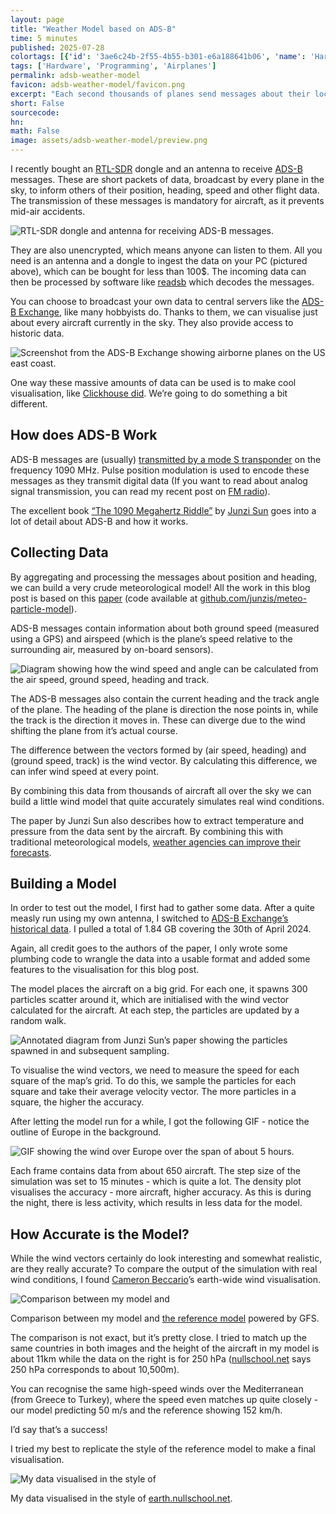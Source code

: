 ```yaml
---
layout: page
title: "Weather Model based on ADS-B"
time: 5 minutes
published: 2025-07-28
colortags: [{'id': '3ae6c24b-2f55-4b55-b301-e6a188641b06', 'name': 'Hardware', 'color': 'brown'}, {'id': '4d828319-e872-4062-beb9-f33802df07e8', 'name': 'Programming', 'color': 'gray'}, {'id': '0cfab4e1-efd5-4a79-8c8b-4bcf4f343208', 'name': 'Airplanes', 'color': 'purple'}]
tags: ['Hardware', 'Programming', 'Airplanes']
permalink: adsb-weather-model
favicon: adsb-weather-model/favicon.png
excerpt: "Each second thousands of planes send messages about their location and flight data - in ADS-B messages. These are intended to prevent mid-air collisions, but we can exploit the aggregated data to map out atmospheric conditions. By deriving the wind speed from the broadcast flight data, we can model wind speed and direction."
short: False
sourcecode:
hn:
math: False
image: assets/adsb-weather-model/preview.png
---
```


I recently bought an [RTL-SDR](https://kagi.com/search?q=rtl%20sdr) dongle and an antenna to receive [ADS-B](https://en.wikipedia.org/wiki/Automatic_Dependent_Surveillance%E2%80%93Broadcast) messages. These are short packets of data, broadcast by every plane in the sky, to inform others of their position, heading, speed and other flight data. The transmission of these messages is mandatory for aircraft, as it prevents mid-air accidents.

![RTL-SDR dongle and antenna for receiving ADS-B messages.](/assets/adsb-weather-model/e6b2f00e433f8f4645ff81252684f7c7.webp)

They are also unencrypted, which means anyone can listen to them. All you need is an antenna and a dongle to ingest the data on your PC (pictured above), which can be bought for less than 100$. The incoming data can then be processed by software like [readsb](https://github.com/wiedehopf/readsb) which decodes the messages.

You can choose to broadcast your own data to central servers like the [ADS-B Exchange](https://globe.adsbexchange.com/), like many hobbyists do. Thanks to them, we can visualise just about every aircraft currently in the sky. They also provide access to historic data.

![Screenshot from the ADS-B Exchange showing airborne planes on the US east coast.](/assets/adsb-weather-model/e022c10e7061ed48c64ffe8ce56ee1e8.webp)

One way these massive amounts of data can be used is to make cool visualisation, like [Clickhouse did](https://github.com/ClickHouse/adsb.exposed). We’re going to do something a bit different.

## How does ADS-B Work

ADS-B messages are (usually) [transmitted by a mode S transponder](https://aviation.stackexchange.com/questions/89700/whats-the-relation-between-ads-b-and-mode-s) on the frequency 1090 MHz. Pulse position modulation is used to encode these messages as they transmit digital data (If you want to read about analog signal transmission, you can read my recent post on [FM radio](https://obrhubr.org/fm-radio)).

The excellent book [“The 1090 Megahertz Riddle”](https://mode-s.org/1090mhz/) by [Junzi Sun](https://junzis.com/) goes into a lot of detail about ADS-B and how it works.

## Collecting Data

By aggregating and processing the messages about position and heading, we can build a very crude meteorological model! All the work in this blog post is based on this [paper](https://journals.plos.org/plosone/article/file?id=10.1371%2Fjournal.pone.0205029&type=printable) (code available at [github.com/junzis/meteo-particle-model](https://github.com/junzis/meteo-particle-model)).

ADS-B messages contain information about both ground speed (measured using a GPS) and airspeed (which is the plane’s speed relative to the surrounding air, measured by on-board sensors).

![Diagram showing how the wind speed and angle can be calculated from the air speed, ground speed, heading and track.](/assets/adsb-weather-model/a5e4dc769821c50e7e8d41397f1ac318.webp)

The ADS-B messages also contain the current heading and the track angle of the plane. The heading of the plane is direction the nose points in, while the track is the direction it moves in. These can diverge due to the wind shifting the plane from it’s actual course.

The difference between the vectors formed by (air speed, heading) and (ground speed, track) is the wind vector. By calculating this difference, we can infer wind speed at every point.

By combining this data from thousands of aircraft all over the sky we can build a little wind model that quite accurately simulates real wind conditions.

The paper by Junzi Sun also describes how to extract temperature and pressure from the data sent by the aircraft. By combining this with traditional meteorological models, [weather agencies can improve their forecasts](https://www.flightradar24.com/blog/b2b/flightradar24-and-met-office/).

## Building a Model

In order to test out the model, I first had to gather some data. After a quite measly run using my own antenna, I switched to [ADS-B Exchange’s historical data](https://www.adsbexchange.com/products/historical-data/). I pulled a total of 1.84 GB covering the 30th of April 2024.

Again, all credit goes to the authors of the paper, I only wrote some plumbing code to wrangle the data into a usable format and added some features to the visualisation for this blog post.

The model places the aircraft on a big grid. For each one, it spawns 300 particles scatter around it, which are initialised with the wind vector calculated for the aircraft. At each step, the particles are updated by a random walk.

![Annotated diagram from Junzi Sun’s paper showing the particles spawned in and subsequent sampling.](/assets/adsb-weather-model/a5e0d93e17b4acdf36abe84083aceb8f.webp)

To visualise the wind vectors, we need to measure the speed for each square of the map’s grid. To do this, we sample the particles for each square and take their average velocity vector. The more particles in a square, the higher the accuracy.

After letting the model run for a while, I got the following GIF - notice the outline of Europe in the background.

![GIF showing the wind over Europe over the span of about 5 hours.](/assets/adsb-weather-model/d38df532c7598f2589001c686b2c6742.gif)

Each frame contains data from about 650 aircraft. The step size of the simulation was set to 15 minutes - which is quite a lot. The density plot visualises the accuracy - more aircraft, higher accuracy. As this is during the night, there is less activity, which results in less data for the model.

## How Accurate is the Model?

While the wind vectors certainly do look interesting and somewhat realistic, are they really accurate? To compare the output of the simulation with real wind conditions, I found [Cameron Beccario](https://nullschool.net/)’s earth-wide wind visualisation.

![Comparison between my model and ](/assets/adsb-weather-model/176acdba386f449c4e6f9b31f35fd2c7.webp)

Comparison between my model and [the reference model](https://earth.nullschool.net/#2024/04/30/1500Z/wind/isobaric/250hPa/orthographic=-346.96,47.37,1791/loc=6.666,30.896) powered by GFS.

The comparison is not exact, but it’s pretty close. I tried to match up the same countries in both images and the height of the aircraft in my model is about 11km while the data on the right is for 250 hPa ([nullschool.net](https://earth.nullschool.net/about.html) says 250 hPa corresponds to about 10,500m).

You can recognise the same high-speed winds over the Mediterranean (from Greece to Turkey), where the speed even matches up quite closely - our model predicting 50 m/s and the reference showing 152 km/h.

I’d say that’s a success!

I tried my best to replicate the style of the reference model to make a final visualisation.

![My data visualised in the style of ](/assets/adsb-weather-model/8d14febeec1386cffa94602688a18a2b.gif)

My data visualised in the style of [earth.nullschool.net](http://earth.nullschool.net/).

